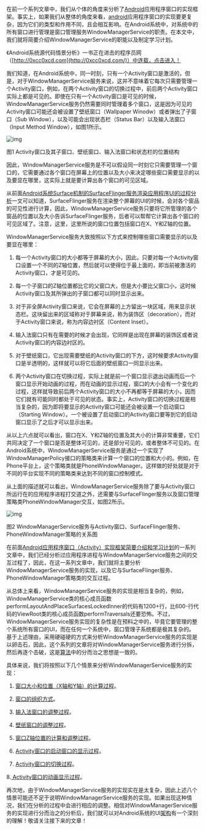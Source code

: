 在前一个系列文章中，我们从个体的角度来分析了[Android](http://lib.csdn.net/base/android)应用程序窗口的实现框架。事实上，如果我们从整体的角度来看，[android](http://lib.csdn.net/base/android)应用程序窗口的实现要更复杂，因为它们的类型和作用不同，且会相互影响。在Android系统中，对系统中的所有窗口进行管理是窗口管理服务WindowManagerService的职责。在本文中，我们就将简要介绍WindowManagerService的职能以及制定学习计划。

《Android系统源代码情景分析》一书正在进击的程序员网（[http://0xcc0xcd.com](http://0xcc0xcd.com/)）中连载，点击进入！

我们知道，在Android系统中，同一时刻，只有一个Activity窗口是激活的，但是，对于WindowManagerService服务来说，这并不意味着它每次只需要管理一个Activity窗口，例如，在两个Activity窗口的切换过程中，前后两个Activity窗口实际上都是可见的。即使在只有一个Activity窗口是可见的时候，WindowManagerService服务仍然需要同时管理着多个窗口，这是因为可见的Activity窗口可能还会被设置了壁纸窗口（Wallpaper Winodw）或者弹出了子窗口（Sub Window），以及可能会出现状态栏（Status Bar）以及输入法窗口（Input Method Window），如图1所示。

![img](http://img.my.csdn.net/uploads/201301/06/1357404325_1912.jpg)

图1 Activity窗口及其子窗口、壁纸窗口、输入法窗口和状态栏的位置结构

因此，WindowManagerService服务是不可以假设同一时刻它只需要管理一个窗口的，它需要通过各个窗口在屏幕上的位置以及大小来决定哪些窗口需要显示的以及要显在哪里，这实际上就是要计算出各个窗口的可见区域。

从前面[Android系统Surface机制的SurfaceFlinger服务渲染应用程序UI的过程分析](http://blog.csdn.net/luoshengyang/article/details/8079456)一文可以知道，SurfaceFlinger服务在渲染整个屏幕的UI的时候，会对各个窗品的可见性进行计算，因此，WindowManagerService服务只要将它所管理的各个窗品的位置以及大小告诉SurfaceFlinger服务，后者可以帮帮它计算出各个窗口的可见区域了。注意，这里，这里所说的窗口位置包括窗口在X、Y和Z轴的位置。

WindowManagerService服务大致按照以下方式来控制哪些窗口需要显示的以及要显在哪里：

1. 每一个Activity窗口的大小都等于屏幕的大小，因此，只要对每一个Activity窗口设置一个不同的Z轴位置，然后就可以使得位于最上面的，即当前被激活的Activity窗口，才是可见的。

2. 每一个子窗口的Z轴位置都比它的父窗口大，但是大小要比父窗口小，这时候Activity窗口及其所弹出的子窗口都可以同时显示出来。

3. 对于非全屏Activity窗口来说，它会在屏幕的上方留出一块区域，用来显示状态栏。这块留出来的区域称对于屏幕来说，称为装饰区（decoration），而对于Activity窗口来说，称为内容边衬区（Content Inset）。

4. 输入法窗口只有在需要的时候才会出现，它同样是出现在屏幕的装饰区或者说Activity窗口的内容边衬区的。

5. 对于壁纸窗口，它出现需要壁纸的Activity窗口的下方，这时候要求Activity窗口是半透明的，这样就可以将它后面的壁纸窗口一同显示出来。

6. 两个Activity窗口在切换过程，实际上就是前一个窗口显示退出动画而后一个窗口显示开始动画的过程，而在动画的显示过程，窗口的大小会有一个变化的过程，这样就导致前后两个Activity窗口的大小不再都等于屏幕的大小，因而它们就有可能同时都处于可见的状态。事实上，Activity窗口的切换过程是相当复杂的，因为即将要显示的Activity窗口可能还会被设置一个启动窗口（Starting Window）。一个被设置了启动窗口的Activity窗口要等到它的启动窗口显示了之后才可以显示出来。

从以上六点就可以看出，窗口在X、Y和Z轴的位置及其大小的计算非常重要，它们共同决定了一个窗口是否是整体可见的，还是部分可见的，或者整体不可见的。在Android系统中，WindowManagerService服务是通过一个实现了WindowManagerPolicy接口的策略类来计算一个窗口的位置和大小的。例如，在Phone平台上，这个策略类就是PhoneWindowManager。这样做的好处就是对于不同的平台实现不同的策略类来达到不同的窗口控制模式。

从上面的描述就可以看出，WindowManagerService服务除了要与Activity窗口所运行在的应用程序进程打交道之外，还需要与SurfaceFlinger服务以及窗口管理策略类PhoneWindowManager交互，如图2所示。

![img](http://img.my.csdn.net/uploads/201301/06/1357412404_2148.jpg)

图2 WindowManagerService服务与Activity窗口、SurfaceFlinger服务、PhoneWindowManager策略的关系图

在前面[Android应用程序窗口（Activity）实现框架简要介绍和学习计划](http://blog.csdn.net/luoshengyang/article/details/8170307)的一系列文章中，我们已经分析过应用程序进程与WindowManagerService服务之间的交互过程了，因此，在这一系列文章中，我们就将主要分析WindowManagerService服务的实现，以及它与SurfaceFlinger服务、PhoneWindowManager策略类的交互过程。

从总体上来看，WindowManagerService服务的实现是相当复杂的，例如，WindowManagerService类的核心成员函数performLayoutAndPlaceSurfacesLockedInner的代码有1200+行，比600-行代码的ViewRoot类的核心成员函数performTraversals还要恐怖。不过，WindowManagerService服务实现的复杂性是在预料之中的，毕竟它要管理的整个系统所有窗口的UI，而在任何一个系统中，窗口管理子系统都是极其复杂的。基于上述理由，采用硬碰硬的方式来分析WindowManagerService服务的实现是以卵击石，因此，这个系列的文章将对WindowManagerService服务进行分拆，然后再逐个击破，这是[算法](http://lib.csdn.net/base/datastructure)中的分而治之思想是一致的。

具体来说，我们将按照以下几个情景来分析WindowManagerService服务的实现：

1. [窗口大小和位置（X轴和Y轴）的计算过程](http://blog.csdn.net/luoshengyang/article/details/8479101)。

2. [窗口的组织方式](http://blog.csdn.net/luoshengyang/article/details/8498908)。

3. [输入法窗口的调整过程](http://blog.csdn.net/luoshengyang/article/details/8526644)。

4. [壁纸窗口的调整过程](http://blog.csdn.net/luoshengyang/article/details/8550820)。

5. [窗口Z轴位置的计算和调整过程](http://blog.csdn.net/luoshengyang/article/details/8570428)。

6. [Activity窗口的启动窗口的显示过程](http://blog.csdn.net/luoshengyang/article/details/8577789)。

7. [Activity窗口的切换过程](http://blog.csdn.net/luoshengyang/article/details/8596449)。

8.[ Activity窗口的动画显示过程](http://blog.csdn.net/luoshengyang/article/details/8611754)。

再次地，由于WindowManagerService服务的实现实在是太复杂，因此上述八个情景可能还不足于说明WindowManagerService服务的实现。如果出现这种情况，我们在分析的过程中会进行相应的调整。相信对WindowManagerService服务的实现进行分而治之的分析后，我们就可以对Android系统的UI[架构](http://lib.csdn.net/base/architecture)有一个深刻的理解！敬请关注接下来的文章！